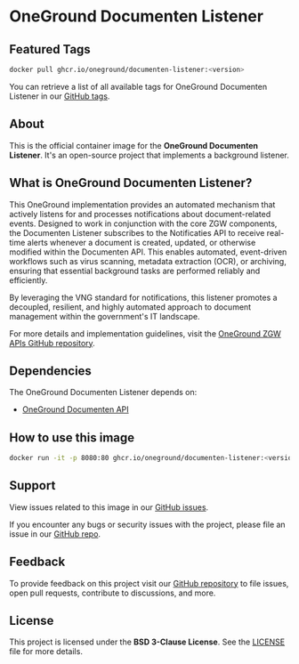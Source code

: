 # OneGround Documenten Listener

## Featured Tags

 ```bash
 docker pull ghcr.io/oneground/documenten-listener:<version>
 ```

You can retrieve a list of all available tags for OneGround Documenten Listener in our [GitHub tags](https://github.com/OneGround/ZGW-APIs/tags).

## About

This is the official container image for the **OneGround Documenten Listener**. It's an open-source project that implements a background listener.

## What is OneGround Documenten Listener?

This OneGround implementation provides an automated mechanism that actively listens for and processes notifications about document-related events. Designed to work in conjunction with the core ZGW components, the Documenten Listener subscribes to the Notificaties API to receive real-time alerts whenever a document is created, updated, or otherwise modified within the Documenten API. This enables automated, event-driven workflows such as virus scanning, metadata extraction (OCR), or archiving, ensuring that essential background tasks are performed reliably and efficiently.

By leveraging the VNG standard for notifications, this listener promotes a decoupled, resilient, and highly automated approach to document management within the government's IT landscape.

For more details and implementation guidelines, visit the [OneGround ZGW APIs GitHub repository](https://github.com/OneGround/ZGW-APIs).

## Dependencies

The OneGround Documenten Listener depends on:

- [OneGround Documenten API](https://github.com/OneGround/ZGW-APIs/pkgs/container/documenten-api)

## How to use this image

```bash
docker run -it -p 8080:80 ghcr.io/oneground/documenten-listener:<version>
```

## Support

View issues related to this image in our [GitHub issues](https://github.com/OneGround/ZGW-APIs/issues).

If you encounter any bugs or security issues with the project, please file an issue in our [GitHub repo](https://github.com/OneGround/ZGW-APIs/issues/new/choose).

## Feedback

To provide feedback on this project visit our [GitHub repository](https://github.com/OneGround/ZGW-APIs) to file issues, open pull requests, contribute to discussions, and more.

## License

This project is licensed under the **BSD 3-Clause License**. See the [LICENSE](https://github.com/OneGround/ZGW-APIs/blob/main/LICENSE) file for more details.
